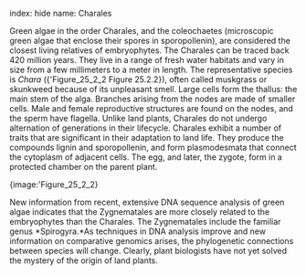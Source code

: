 index: hide
name: Charales

Green algae in the order Charales, and the coleochaetes (microscopic green algae that enclose their spores in sporopollenin), are considered the closest living relatives of embryophytes. The Charales can be traced back 420 million years. They live in a range of fresh water habitats and vary in size from a few millimeters to a meter in length. The representative species is  *Chara* ({'Figure_25_2_2 Figure 25.2.2}), often called muskgrass or skunkweed because of its unpleasant smell. Large cells form the thallus: the main stem of the alga. Branches arising from the nodes are made of smaller cells. Male and female reproductive structures are found on the nodes, and the sperm have flagella. Unlike land plants, Charales do not undergo alternation of generations in their lifecycle. Charales exhibit a number of traits that are significant in their adaptation to land life. They produce the compounds lignin and sporopollenin, and form plasmodesmata that connect the cytoplasm of adjacent cells. The egg, and later, the zygote, form in a protected chamber on the parent plant.


{image:'Figure_25_2_2}
        

New information from recent, extensive DNA sequence analysis of green algae indicates that the Zygnematales are more closely related to the embryophytes than the Charales. The Zygnematales include the familiar genus  *Spirogyra.*As techniques in DNA analysis improve and new information on comparative genomics arises, the phylogenetic connections between species will change. Clearly, plant biologists have not yet solved the mystery of the origin of land plants.
